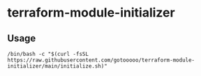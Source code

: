 # terraform-module-initializer

## Usage

```shell
/bin/bash -c "$(curl -fsSL https://raw.githubusercontent.com/gotooooo/terraform-module-initializer/main/initialize.sh)"
```

